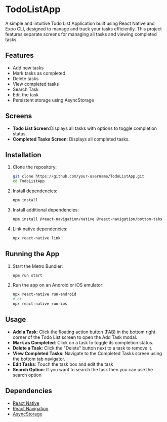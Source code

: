 # TodoListApp

A simple and intuitive Todo List Application built using React Native and Expo CLI, designed to manage and track your tasks efficiently. This project features separate screens for managing all tasks and viewing completed tasks.

## Features

- Add new tasks
- Mark tasks as completed
- Delete tasks
- View completed tasks
- Search Task
- Edit the task
- Persistent storage using AsyncStorage

## Screens

- **Todo List Screen**:Displays all tasks with options to toggle completion status.
- **Completed Tasks Screen**: Displays all completed tasks.

## Installation

1. Clone the repository:
    ```sh
    git clone https://github.com/your-username/TodoListApp.git
    cd TodoListApp
    ```

2. Install dependencies:
    ```sh
    npm install
    ```

3. Install additional dependencies:
    ```sh
    npm install @react-navigation/native @react-navigation/bottom-tabs react-native-paper react-native-vector-icons @react-native-async-storage/async-storage
    ```

4. Link native dependencies:
    ```sh
    npx react-native link
    ```

## Running the App

1. Start the Metro Bundler:
    ```sh
    npm run start
    ```

2. Run the app on an Android or iOS emulator:
    ```sh
    npx react-native run-android
    # or
    npx react-native run-ios
    ```


## Usage

- **Add a Task**: Click the floating action button (FAB) in the bottom right corner of the Todo List screen to open the Add Task modal.
- **Mark as Completed**: Click on a task to toggle its completion status.
- **Delete a Task**: Click the "Delete" button next to a task to remove it.
- **View Completed Tasks**: Navigate to the Completed Tasks screen using the bottom tab navigator.
- **Edit Tasks**: Touch the task box and edit the task
- **Search Option**: If you want to search the task then you can use the search option


## Dependencies

- [React Native](https://reactnative.dev/)
- [React Navigation](https://reactnavigation.org/)
- [AsyncStorage](https://react-native-async-storage.github.io/async-storage/)
